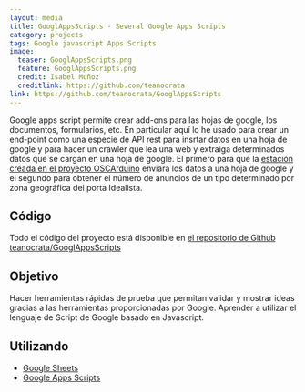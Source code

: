 ```yaml
---
layout: media
title: GooglAppsScripts - Several Google Apps Scripts
category: projects
tags: Google javascript Apps Scripts
image:
  teaser: GooglAppsScripts.png
  feature: GooglAppsScripts.png
  credit: Isabel Muñoz
  creditlink: https://github.com/teanocrata
link: https://github.com/teanocrata/GooglAppsScripts
---
```


Google apps script permite crear add-ons para las hojas de google, los documentos, formularios, etc. En particular aquí lo he usado para crear un end-point como una especie de API rest para insrtar datos en una hoja de google y para hacer un crawler que lea una web y extraiga determinados datos que se cargan en una hoja de google. El primero para que la [estación creada en el proyecto OSCArduino](https://github.com/ilice/OSCArduino) enviara los datos a una hoja de google y el segundo para obtener el número de anuncios de un tipo determinado por zona geográfica del porta Idealista.

## Código

Todo el código del proyecto está disponible en [el repositorio de Github teanocrata/GooglAppsScripts](https://github.com/teanocrata/GooglAppsScripts)

## Objetivo

Hacer herramientas rápidas de prueba que permitan validar y mostrar ideas gracias a las herramientas proporcionadas por Google. Aprender a utilizar el lenguaje de Script de Google basado en Javascript.

## Utilizando

* [Google Sheets](https://www.google.es/intl/es/sheets/about/)
* [Google Apps Scripts](https://developers.google.com/apps-script/)
